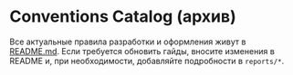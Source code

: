 # Conventions Catalog (архив)

Все актуальные правила разработки и оформления живут в [README.md](../README.md#-conventions-catalog).
Если требуется обновить гайды, вносите изменения в README и, при необходимости, добавляйте подробности в `reports/*`.
